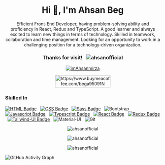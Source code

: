 <h1 align="center">Hi 👋, I'm Ahsan Beg</h1>
<p align="center">Efficient Front-End Developer, having problem-solving ability and proficiency in React, Redux and TypeScript. A good learner and always excited to learn new things in terms of technology. Skilled in teamwork, collaboration and time management. Looking for an opportunity to work in a challenging position for a technology-driven organization.</p>

<h3 align="center">Thanks for visit! &nbsp; <img src="https://komarev.com/ghpvc/?username=ahsanofficial&label=Profile%20views&color=0e75b6&style=flat"alt="ahsanofficial" /></img></h3>

<p align="center"><a href="https://twitter.com/imAhsanmirza" target="blank"><img src="https://img.shields.io/twitter/follow/imAhsanmirza?logo=twitter&style=for-the-badge" alt="imAhsanmirza" /></a></p>

<!-- <h3 align="center">Support:</h3> -->
<p align="center"><a href="https://www.buymeacoffee.com/bega95091N"> <img align="center" src="https://cdn.buymeacoffee.com/buttons/v2/default-yellow.png" height="40" width="180" alt="https://www.buymeacoffee.com/bega95091N" /></a></p>

### Skilled In 
[![HTML Badge](https://img.shields.io/badge/HTML-F06529?style=for-the-badge&labelColor=black&logo=html5&logoColor=F06529)](#)  &nbsp; 
[![CSS Badge](https://img.shields.io/badge/CSS-264DE4?style=for-the-badge&labelColor=black&logo=css3&logoColor=264DE4)](#) &nbsp; 
[![Sass Badge](https://img.shields.io/badge/Sass-CC6699?style=for-the-badge&logo=sass&logoColor=white)](#) &nbsp; 
![Bootstrap](https://img.shields.io/badge/bootstrap-602C50.svg?style=for-the-badge&labelColor=black&logo=bootstrap&logoColor=602C50) &nbsp; 
[![Javascript Badge](https://img.shields.io/badge/-Javascript-F0DB4F?style=for-the-badge&labelColor=black&logo=javascript&logoColor=F0DB4F)](#)  &nbsp; 
[![Typescript Badge](https://img.shields.io/badge/-Typescript-007ACC?style=for-the-badge&labelColor=black&logo=Typescript&logoColor=007ACC)](#)  &nbsp; 
[![React Badge](https://img.shields.io/badge/-React-61DBFB?style=for-the-badge&labelColor=black&logo=react&logoColor=61DBFB)](#) &nbsp; 
[![Redux Badge](https://img.shields.io/badge/-Redux-764ABC?style=for-the-badge&labelColor=black&logo=redux&logoColor=764ABC)](#) &nbsp; 
[![Tailwind-UI Badge](https://img.shields.io/badge/Tailwind_CSS-38B2AC?style=for-the-badge&logo=tailwind-css&logoColor=white)](#) &nbsp; 
![Material-UI](https://img.shields.io/badge/materialui-00B0FF.svg?style=for-the-badge&labelColor=black&logo=materialui&logoColor=00B0FF) &nbsp; 
![Git](https://img.shields.io/badge/git-F1502F.svg?style=for-the-badge&labelColor=black&logo=git&logoColor=F1502F)

<p align="center"><img src="https://github-readme-stats.vercel.app/api/top-langs?username=ahsanofficial&show_icons=true&theme=dark&locale=en&layout=compact" alt="ahsanofficial" /></p>
<p align="center"><img src="https://github-readme-stats.vercel.app/api?username=ahsanofficial&show_icons=true&theme=dark&locale=en" alt="ahsanofficial" /></p>
<p align="center"><img src="https://github-readme-streak-stats.herokuapp.com/?user=ahsanofficial&theme=dark" alt="ahsanofficial" /></p>

<!-- ### 📫 How to reach me: [![Linkedin Badge](https://img.shields.io/badge/-LinkedIn-0e76a8?style=flat-square&labelColor=black&logo=Linkedin&logoColor=white)](https://www.linkedin.com/in/ahsan-beg-625001194) &nbsp;  -->
<!-- [![Twitter Badge](https://img.shields.io/badge/-Twitter-00acee?style=flat-square&labelColor=black&logo=Twitter&logoColor=white)](https://twitter.com/imAhsanmirza) -->

<!-- <a href="https://github.com/ahsanofficial/github-readme-activity-graph"><img alt="Ahsan's Activity Graph" src="https://activity-graph.herokuapp.com/graph?username=ahsanofficial&bg_color=1F222E&color=F8D866&line=F85D7F&point=FFFFFF&hide_border=true" /></a> -->

 ![GitHub Activity Graph](https://activity-graph.herokuapp.com/graph?username=ahsanofficial&theme=dracula&hide_border=true)
